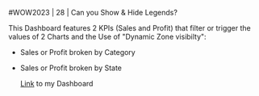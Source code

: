 #WOW2023 | 28 | Can you Show & Hide Legends?

This Dashboard features 2 KPIs (Sales and Profit) that filter or trigger the values of 2 Charts and the Use of "Dynamic Zone visibilty":
* Sales or Profit broken by Category
* Sales or Profit broken by State


  [Link](https://public.tableau.com/app/profile/amira.salama/viz/DynamicKPIswRadioButtons/DynamicKPIsRadioButtons) to my Dashboard
